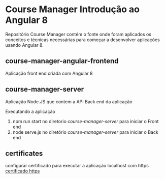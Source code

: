 # Course Manager Introdução ao Angular 8

Repositório Course Manager contém o fonte onde foram aplicados os conceitos e técnicas necessárias para começar a desenvolver aplicações usando Angular 8.

## course-manager-angular-frontend
Aplicação front end criada com Angular 8
 
## course-manager-server
Aplicação Node.JS que contem a API Back end da aplicação

Executando a aplicação 

1. npm run start no diretorio *course-manager-server* para iniciar o Front end
1. node serve.js no diretório *course-manager-server* para iniciar o Back end

## certificates
configurar certificado para executar a aplicação localhost com https
[certificado https](https://medium.com/@richardr39/using-angular-cli-to-serve-over-https-locally-70dab07417c8)
